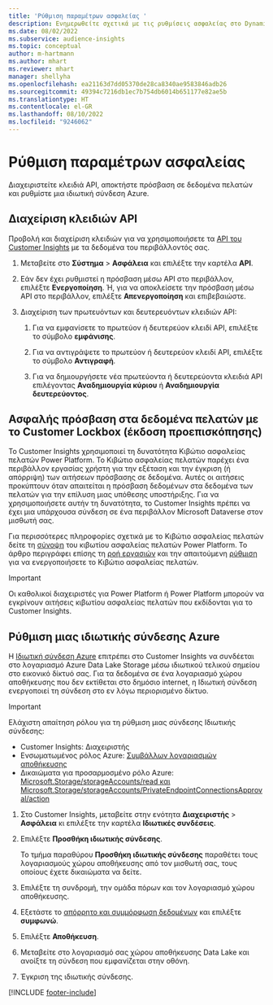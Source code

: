 ```yaml
---
title: 'Ρύθμιση παραμέτρων ασφαλείας '
description: Ενημερωθείτε σχετικά με τις ρυθμίσεις ασφαλείας στο Dynamics 365 Customer Insights.
ms.date: 08/02/2022
ms.subservice: audience-insights
ms.topic: conceptual
author: m-hartmann
ms.author: mhart
ms.reviewer: mhart
manager: shellyha
ms.openlocfilehash: ea21163d7dd05370de28ca8340ae9583846adb26
ms.sourcegitcommit: 49394c7216db1ec7b754db6014b651177e82ae5b
ms.translationtype: HT
ms.contentlocale: el-GR
ms.lasthandoff: 08/10/2022
ms.locfileid: "9246062"
---
```

# <a name="configure-security-settings"></a>Ρύθμιση παραμέτρων ασφαλείας 

Διαχειριστείτε κλειδιά API, αποκτήστε πρόσβαση σε δεδομένα πελατών και ρυθμίστε μια ιδιωτική σύνδεση Azure.

## <a name="manage-api-keys"></a>Διαχείριση κλειδιών API

Προβολή και διαχείριση κλειδιών για να χρησιμοποιήσετε τα [API του Customer Insights](apis.md) με τα δεδομένα του περιβάλλοντός σας.

1. Μεταβείτε στο **Σύστημα** > **Ασφάλεια** και επιλέξτε την καρτέλα **API**.

1. Εάν δεν έχει ρυθμιστεί η πρόσβαση μέσω API στο περιβάλλον, επιλέξτε **Ενεργοποίηση**. Ή, για να αποκλείσετε την πρόσβαση μέσω API στο περιβάλλον, επιλέξτε **Απενεργοποίηση** και επιβεβαιώστε.

1. Διαχείριση των πρωτευόντων και δευτερευόντων κλειδιών API:

   1. Για να εμφανίσετε το πρωτεύον ή δευτερεύον κλειδί API, επιλέξτε το σύμβολο **εμφάνισης**.

   1. Για να αντιγράψετε το πρωτεύον ή δευτερεύον κλειδί API, επιλέξτε το σύμβολο **Αντιγραφή**.

   1. Για να δημιουργήσετε νέα πρωτεύοντα ή δευτερεύοντα κλειδιά API επιλέγοντας **Αναδημιουργία κύριου** ή **Αναδημιουργία δευτερεύοντος**.

## <a name="securely-access-customer-data-with-customer-lockbox-preview"></a>Ασφαλής πρόσβαση στα δεδομένα πελατών με το Customer Lockbox (έκδοση προεπισκόπησης)

Το Customer Insights χρησιμοποιεί τη δυνατότητα Κιβώτιο ασφαλείας πελατών Power Platform. Το Κιβώτιο ασφαλείας πελατών παρέχει ένα περιβάλλον εργασίας χρήστη για την εξέταση και την έγκριση (ή απόρριψη) των αιτήσεων πρόσβασης σε δεδομένα. Αυτές οι αιτήσεις προκύπτουν όταν απαιτείται η πρόσβαση δεδομένων στα δεδομένα των πελατών για την επίλυση μιας υπόθεσης υποστήριξης. Για να χρησιμοποιήσετε αυτήν τη δυνατότητα, το Customer Insights πρέπει να έχει μια υπάρχουσα σύνδεση σε ένα περιβάλλον Microsoft Dataverse στον μισθωτή σας.

Για περισσότερες πληροφορίες σχετικά με το Κιβώτιο ασφαλείας πελατών δείτε τη [σύνοψη](/power-platform/admin/about-lockbox#summary) του κιβωτίου ασφαλείας πελατών Power Platform. Το άρθρο περιγράφει επίσης τη [ροή εργασιών](/power-platform/admin/about-lockbox#workflow) και την απαιτούμενη [ρύθμιση](/power-platform/admin/about-lockbox#enable-the-lockbox-policy) για να ενεργοποιήσετε το Κιβώτιο ασφαλείας πελατών.

> [!IMPORTANT]
> Οι καθολικοί διαχειριστές για Power Platform ή Power Platform μπορούν να εγκρίνουν αιτήσεις κιβωτίου ασφαλείας πελατών που εκδίδονται για το Customer Insights.

## <a name="set-up-an-azure-private-link"></a>Ρύθμιση μιας ιδιωτικής σύνδεσης Azure

Η [Ιδιωτική σύνδεση Azure](/azure/private-link/private-link-overview) επιτρέπει στο Customer Insights να συνδέεται στο λογαριασμό Azure Data Lake Storage μέσω ιδιωτικού τελικού σημείου στο εικονικό δίκτυό σας. Για τα δεδομένα σε ένα λογαριασμό χώρου αποθήκευσης που δεν εκτίθεται στο δημόσιο internet, η Ιδιωτική σύνδεση ενεργοποιεί τη σύνδεση στο εν λόγω περιορισμένο δίκτυο.

> [!IMPORTANT]
> Ελάχιστη απαίτηση ρόλου για τη ρύθμιση μιας σύνδεσης Ιδιωτικής σύνδεσης:
>
> - Customer Insights: Διαχειριστής
> - Ενσωματωμένος ρόλος Azure: [Συμβάλλων λογαριασμών αποθήκευσης](/azure/role-based-access-control/built-in-roles#storage-account-contributor)
> - Δικαιώματα για προσαρμοσμένο ρόλο Azure: [Microsoft.Storage/storageAccounts/read και Microsoft.Storage/storageAccounts/PrivateEndpointConnectionsApproval/action](/azure/role-based-access-control/resource-provider-operations#microsoftstorage)

1. Στο Customer Insights, μεταβείτε στην ενότητα **Διαχειριστής** > **Ασφάλεια** κι επιλέξτε την καρτέλα **Ιδιωτικές συνδέσεις**.

1. Επιλέξτε **Προσθήκη ιδιωτικής σύνδεσης**.

   Το τμήμα παραθύρου **Προσθήκη ιδιωτικής σύνδεσης** παραθέτει τους λογαριασμούς χώρου αποθήκευσης από τον μισθωτή σας, τους οποίους έχετε δικαιώματα να δείτε.

1. Επιλέξτε τη συνδρομή, την ομάδα πόρων και τον λογαριασμό χώρου αποθήκευσης.

1. Εξετάστε το [απόρρητο και συμμόρφωση δεδομένων](connections.md#data-privacy-and-compliance) και επιλέξτε **συμφωνώ**.

1. Επιλέξτε **Αποθήκευση**.

1. Μεταβείτε στο λογαριασμό σας χώρου αποθήκευσης Data Lake και ανοίξτε τη σύνδεση που εμφανίζεται στην οθόνη.

1. Έγκριση της ιδιωτικής σύνδεσης.


[!INCLUDE [footer-include](includes/footer-banner.md)]
